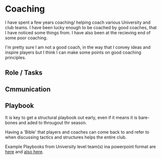 # Coaching

I have spent a few years coaching/ helping coach various University and club teams. I have been lucky enough to be coached by good coaches, that I have noticed some things from. I have also been at the recieving end of some poor coaching. 

I'm pretty sure I am not a good coach, in the way that I convey ideas and inspire players but I think I can make some points on good coaching principles.

## Role / Tasks


## Cmmunication


## Playbook

It is key to get a structural playbook out early, even if it means it is bare-bones and aded to througout thr season.

Having a 'Bible' that players and coaches can come back to and refer to when discussing tactics and structures helps the entire club.

Example Playbooks from University level team(s) ina  powerpoint format are [here](resources/Indoors.pptx) and [also here](resources/Outdoors_WIP.pptx).